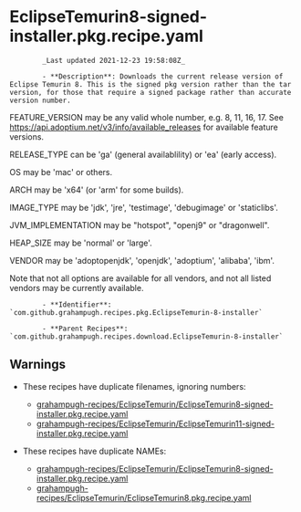 # EclipseTemurin8-signed-installer.pkg.recipe.yaml

            _Last updated 2021-12-23 19:58:08Z_

            - **Description**: Downloads the current release version of Eclipse Temurin 8. This is the signed pkg version rather than the tar version, for those that require a signed package rather than accurate version number.

FEATURE_VERSION may be any valid whole number, e.g. 8, 11, 16, 17. See https://api.adoptium.net/v3/info/available_releases for available feature versions.

RELEASE_TYPE can be 'ga' (general availablility) or 'ea' (early access).

OS may be 'mac' or others.

ARCH may be 'x64' (or 'arm' for some builds).

IMAGE_TYPE may be 'jdk', 'jre', 'testimage', 'debugimage' or 'staticlibs'.

JVM_IMPLEMENTATION may be "hotspot", "openj9" or "dragonwell".

HEAP_SIZE may be 'normal' or 'large'.

VENDOR may be 'adoptopenjdk', 'openjdk', 'adoptium', 'alibaba', 'ibm'.

Note that not all options are available for all vendors, and not all listed vendors may be currently available.


            - **Identifier**: `com.github.grahampugh.recipes.pkg.EclipseTemurin-8-installer`

            - **Parent Recipes**: `com.github.grahampugh.recipes.download.EclipseTemurin-8-installer`

## Warnings

- These recipes have duplicate filenames, ignoring numbers:
    - [grahampugh-recipes/EclipseTemurin/EclipseTemurin8-signed-installer.pkg.recipe.yaml](/autopkg-dupe-tracker/grahampugh-recipes/EclipseTemurin/EclipseTemurin8-signed-installer.pkg.recipe.yaml)
    - [grahampugh-recipes/EclipseTemurin/EclipseTemurin11-signed-installer.pkg.recipe.yaml](/autopkg-dupe-tracker/grahampugh-recipes/EclipseTemurin/EclipseTemurin11-signed-installer.pkg.recipe.yaml)

- These recipes have duplicate NAMEs:
    - [grahampugh-recipes/EclipseTemurin/EclipseTemurin8-signed-installer.pkg.recipe.yaml](/autopkg-dupe-tracker/grahampugh-recipes/EclipseTemurin/EclipseTemurin8-signed-installer.pkg.recipe.yaml)
    - [grahampugh-recipes/EclipseTemurin/EclipseTemurin8.pkg.recipe.yaml](/autopkg-dupe-tracker/grahampugh-recipes/EclipseTemurin/EclipseTemurin8.pkg.recipe.yaml)